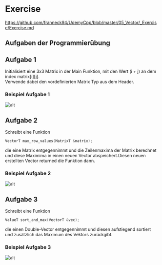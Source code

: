 # Exercise

<https://github.com/franneck94/UdemyCpp/blob/master/05_Vector/_Exercise/Exercise.md>

## Aufgaben der Programmierübung

## Aufgabe 1

Initialisiert eine 3x3 Matrix in der Main Funktion, mit den Wert (i + j) an dem index matrix[i][j].  
Verwende dabei den vordefinierten Matrix Typ aus dem Header.

### Beispiel Aufgabe 1

![alt](./../../media/Exercise4_1.png)

## Aufgabe 2

Schreibt eine Funktion

```cpp
VectorT max_row_values(MatrixT &matrix);
```

die eine Matrix entgegennimmt und die Zeilenmaxima der Matrix berechnet und diese Maximima in einen neuen Vector abspeichert.Diesen neuen erstellten Vector returned die Funktion dann.

### Beispiel Aufgabe 2

![alt](./../../media/Exercise4_2.png)

## Aufgabe 3

Schreibt eine Funktion

```cpp
ValueT sort_and_max(VectorT &vec);
```

die einen Double-Vector entgegennimmt und diesen aufstiegend sortiert und zusätzlich das Maximum des Vektors zurückgibt.

### Beispiel Aufgabe 3

![alt](./../../media/Exercise4_3.png)
